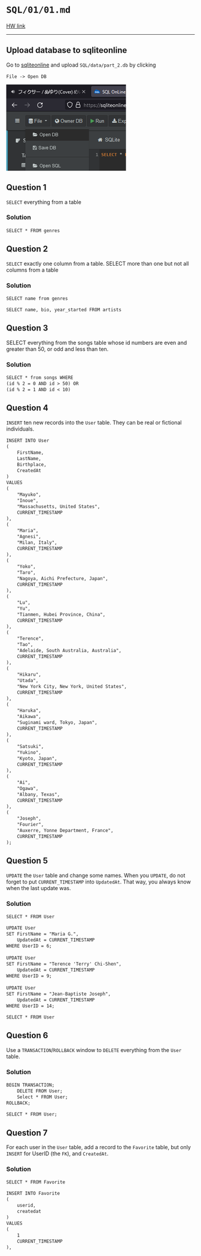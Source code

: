 # `SQL/01/01.md`

[HW link](https://titus.techtalentsouth.com/mod/assign/view.php?id=56523)

---

## Upload database to sqliteonline

Go to [sqliteonline](https://sqliteonline.com/) and upload `SQL/data/part_2.db` by clicking

```
File -> Open DB
```

![](../images/01/01.png)

## Question 1

`SELECT` everything from a table

### Solution

```
SELECT * FROM genres
```

## Question 2

`SELECT` exactly one column from a table. SELECT more than one but not all columns from a table

### Solution

```
SELECT name from genres
```

```
SELECT name, bio, year_started FROM artists
```

## Question 3

SELECT everything from the songs table whose id numbers are even and greater than 50, or odd and less than ten.

### Solution

```
SELECT * from songs WHERE
(id % 2 = 0 AND id > 50) OR
(id % 2 = 1 AND id < 10)
```

## Question 4

`INSERT` ten new records into the `User` table. They can be real or fictional individuals.

```
INSERT INTO User
(
	FirstName,
  	LastName,
  	Birthplace,
  	CreatedAt
)
VALUES
(
	"Mayuko",
  	"Inoue",
  	"Massachusetts, United States",
  	CURRENT_TIMESTAMP
),
(
	"Maria",
  	"Agnesi",
  	"Milan, Italy",
  	CURRENT_TIMESTAMP
),
(
	"Yoko",
  	"Taro",
  	"Nagoya, Aichi Prefecture, Japan",
  	CURRENT_TIMESTAMP
),
(
	"Lu",
  	"Yu",
  	"Tianmen, Hubei Province, China",
  	CURRENT_TIMESTAMP
),
(
	"Terence",
  	"Tao",
  	"Adelaide, South Australia, Australia",
  	CURRENT_TIMESTAMP
),
(
	"Hikaru",
  	"Utada",
  	"New York City, New York, United States",
  	CURRENT_TIMESTAMP
),
(
	"Haruka",
  	"Aikawa",
  	"Suginami ward, Tokyo, Japan",
  	CURRENT_TIMESTAMP
),
(
	"Satsuki",
  	"Yukino",
  	"Kyoto, Japan",
  	CURRENT_TIMESTAMP
),
(
	"Ai",
  	"Ogawa",
  	"Albany, Texas",
  	CURRENT_TIMESTAMP
),
(
	"Joseph",
  	"Fourier",
  	"Auxerre, Yonne Department, France",
  	CURRENT_TIMESTAMP
);
```

## Question 5

`UPDATE` the `User` table and change some names. When you `UPDATE`, do not forget to put `CURRENT_TIMESTAMP` into `UpdatedAt`. That way, you always know when the last update was.

### Solution

```
SELECT * FROM User
```

```
UPDATE User
SET FirstName = "Maria G.",
	UpdatedAt = CURRENT_TIMESTAMP
WHERE UserID = 6;

UPDATE User
SET FirstName = "Terence 'Terry' Chi-Shen",
	UpdatedAt = CURRENT_TIMESTAMP
WHERE UserID = 9;

UPDATE User
SET FirstName = "Jean-Baptiste Joseph",
	UpdatedAt = CURRENT_TIMESTAMP
WHERE UserID = 14;
```

```
SELECT * FROM User
```

## Question 6

Use a `TRANSACTION`/`ROLLBACK` window to `DELETE` everything from the `User` table.

### Solution

```
BEGIN TRANSACTION;
	DELETE FROM User;
	Select * FROM User;
ROLLBACK;
```

```
SELECT * FROM User;
```

## Question 7

For each user in the `User` table, add a record to the `Favorite` table, but only `INSERT` for UserID (the `FK`), and `CreatedAt`.

### Solution

```
SELECT * FROM Favorite
```

```
INSERT INTO Favorite
(
	userid,
  	createdat
)
VALUES
(
	1
  	CURRENT_TIMESTAMP
),
```
